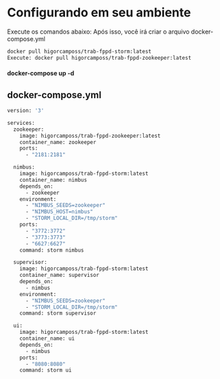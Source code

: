 # Configurando em seu ambiente
Execute os comandos abaixo: 
Após isso, você irá criar o arquivo docker-compose.yml
```bash
docker pull higorcamposs/trab-fppd-storm:latest
Execute: docker pull higorcamposs/trab-fppd-zookeeper:latest

```
#### docker-compose up -d

## docker-compose.yml
```bash
version: '3'

services:
  zookeeper:
    image: higorcamposs/trab-fppd-zookeeper:latest
    container_name: zookeeper
    ports:
      - "2181:2181"

  nimbus:
    image: higorcamposs/trab-fppd-storm:latest
    container_name: nimbus
    depends_on:
      - zookeeper
    environment:
      - "NIMBUS_SEEDS=zookeeper"
      - "NIMBUS_HOST=nimbus"
      - "STORM_LOCAL_DIR=/tmp/storm"
    ports:
      - "3772:3772"
      - "3773:3773"
      - "6627:6627"
    command: storm nimbus

  supervisor:
    image: higorcamposs/trab-fppd-storm:latest
    container_name: supervisor
    depends_on:
      - nimbus
    environment:
      - "NIMBUS_SEEDS=zookeeper"
      - "STORM_LOCAL_DIR=/tmp/storm"
    command: storm supervisor

  ui:
    image: higorcamposs/trab-fppd-storm:latest
    container_name: ui
    depends_on:
      - nimbus
    ports:
      - "8080:8080"
    command: storm ui

